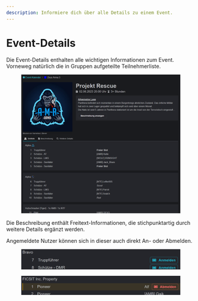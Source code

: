 ```yaml
---
description: Informiere dich über alle Details zu einem Event.
---
```


# Event-Details

Die Event-Details enthalten alle wichtigen Informationen zum Event. Vorneweg natürlich die in Gruppen aufgeteilte Teilnehmerliste.

<figure><img src="../.gitbook/assets/Slotbot-EventDetails.png" alt=""><figcaption></figcaption></figure>

Die Beschreibung enthält Freitext-Informationen, die stichpunktartig durch weitere Details ergänzt werden.



Angemeldete Nutzer können sich in dieser auch direkt An- oder Abmelden.

<div>

<figure><img src="../.gitbook/assets/Slotbot-EventDetails-Registration.png" alt=""><figcaption></figcaption></figure>

 

<figure><img src="../.gitbook/assets/Slotbot-EventDetails-Deregistration.png" alt=""><figcaption></figcaption></figure>

</div>
